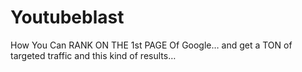 # Youtubeblast
How You Can RANK ON THE 1st PAGE Of Google…  and get a TON of targeted traffic and this kind of results…
